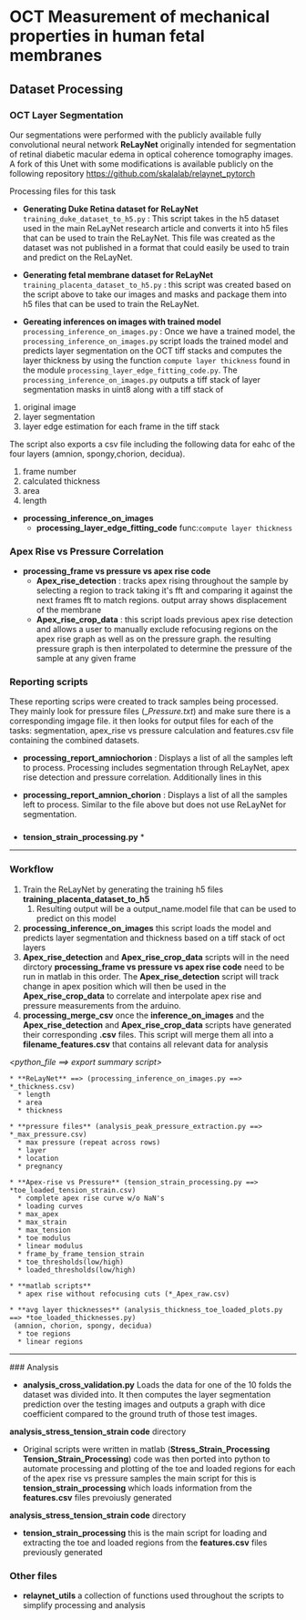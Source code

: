 # OCT Measurement of mechanical properties in human fetal membranes

## Dataset Processing 

### OCT Layer Segmentation

Our segmentations were performed  with the publicly available fully convolutional neural network **ReLayNet** originally intended for segmentation of retinal diabetic macular edema in optical coherence tomography images. A fork of this Unet with some modifications is available publicly on the following repository
https://github.com/skalalab/relaynet_pytorch

Processing files for this task

* **Generating Duke Retina dataset for ReLayNet**  `training_duke_dataset_to_h5.py` :  This script takes in the h5 dataset used in the main ReLayNet research article and converts it into h5 files that can be used to train the ReLayNet. This file was created as the dataset was not published in a format that could easily be used to train and predict on the ReLayNet.

* **Generating fetal membrane dataset for ReLayNet** `training_placenta_dataset_to_h5.py` : this script was created based on the script above to take our images and masks and package them into h5 files that can be used to train the ReLayNet. 


* **Gereating inferences on images with trained model** `processing_inference_on_images.py` : Once we have a trained model, the `processing_inference_on_images.py` script loads the trained model and predicts layer segmentation on the OCT tiff stacks and computes the layer thickness by using the function `compute layer thickness` found in the module `processing_layer_edge_fitting_code.py`. The `processing_inference_on_images.py` outputs a tiff stack of layer segmentation masks in uint8 along with a tiff stack of 
1) original image 
2) layer segmentation 
3) layer edge estimation for each frame in the tiff stack

The script also exports a csv file including the following data for eahc of the four layers (amnion, spongy,chorion, decidua).
  1) frame number 
  2) calculated thickness 
  3) area
  4) length    
 
* **processing_inference_on_images**
  * **processing_layer_edge_fitting_code** func:`compute layer thickness`


### Apex Rise vs Pressure Correlation

* **processing_frame vs pressure vs apex rise code**
  * **Apex_rise_detection** : tracks apex rising throughout the sample by selecting a region to track taking it's fft and comparing it against the next frames fft to match regions. output array shows displacement of the membrane
  * **Apex_rise_crop_data** : this script loads previous apex rise detection and allows a user to  manually exclude refocusing regions on the apex rise graph as well as on the pressure graph. the resulting pressure graph is then interpolated to determine the pressure of the sample at any given frame 
  
### Reporting scripts

These reporting scrips were created to track samples being processed. They mainly look for pressure files (__Pressure.txt_) and make sure there is a corresponding imgage file. it then looks for output files for each of the tasks: segmentation, apex_rise vs pressure calculation and features.csv file containing the combined datasets. 

* **processing_report_amniochorion** : Displays a list of all the samples left to process. Processing includes segmentation through ReLayNet, apex rise detection and pressure correlation. Additionally lines in this 
   
* **processing_report_amnion_chorion** : Displays a list of all the samples left to process. Similar to the file above but does not use ReLayNet for segmentation.

### 
* **tension_strain_processing.py**
  *  
<hr>

### Workflow 

 1. Train the ReLayNet by generating the training h5 files **training_placenta_dataset_to_h5**
    1. Resulting output will be a output_name.model file that can be used to predict on this model
 2. **processing_inference_on_images** this script loads the model and predicts layer segmentation and thickness based on a tiff stack of oct layers
 3. **Apex_rise_detection** and **Apex_rise_crop_data** scripts will in the  need dirctory **processing_frame vs pressure vs apex rise code** need to be run in matlab in this order. The **Apex_rise_detection** script will track change in apex position which will then be used in the  **Apex_rise_crop_data** to correlate and interpolate apex rise and pressure measurements from the arduino.
1. **processing_merge_csv** once the **inference_on_images** and the **Apex_rise_detection** and **Apex_rise_crop_data** scripts have generated their corresponding **.csv** files. This script will merge them all into a **filename_features.csv** that contains all relevant data for analysis

_<python_file ==> export summary script>_
```
* **ReLayNet** ==> (processing_inference_on_images.py ==> *_thickness.csv)
  * length
  * area 
  * thickness

* **pressure files** (analysis_peak_pressure_extraction.py ==> *_max_pressure.csv)
  * max pressure (repeat across rows)
  * layer
  * location
  * pregnancy

* **Apex-rise vs Pressure** (tension_strain_processing.py ==> *toe_loaded_tension_strain.csv)
  * complete apex rise curve w/o NaN's  
  * loading curves
  * max_apex
  * max_strain
  * max_tension
  * toe modulus
  * linear modulus
  * frame_by_frame_tension_strain
  * toe_thresholds(low/high)
  * loaded_thresholds(low/high)

* **matlab scripts**
  * apex rise without refocusing cuts (*_Apex_raw.csv)

* **avg layer thicknesses** (analysis_thickness_toe_loaded_plots.py ==> *toe_loaded_thicknesses.py) 
 (amnion, chorion, spongy, decidua)
  * toe regions
  * linear regions
```
<hr>
### Analysis 

* **analysis_cross_validation.py** Loads the data for one of the 10 folds the dataset was divided into. It then computes the layer segmentation prediction over the testing images and outputs a graph with dice coefficient compared to the ground truth of those test images.

**analysis_stress_tension_strain code** directory
* Original scripts were written in matlab (**Stress_Strain_Processing** **Tension_Strain_Processing**) code was then ported into python to automate processing and plotting of the toe and loaded regions for each of the apex rise vs pressure samples the main script for this is **tension_strain_processing** which loads information from the **features.csv** files prevoiusly generated

**analysis_stress_tension_strain code** directory

* **tension_strain_processing** this is the main script for loading and extracting the toe and loaded regions from the **features.csv** files previously generated

### Other files

* **relaynet_utils** a collection of functions used throughout the scripts to simplify processing and analysis
